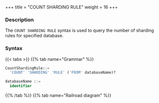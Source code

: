 +++
title = "COUNT SHARDING RULE"
weight = 16
+++

### Description

The `COUNT SHARDING RULE` syntax is used to query the number of sharding rules for specified database.

### Syntax

{{< tabs >}}
{{% tab name="Grammar" %}}
```sql
CountShardingRule::=
  'COUNT' 'SHARDING' 'RULE' ('FROM' databaseName)?

databaseName ::=
  identifier
```
{{% /tab %}}
{{% tab name="Railroad diagram" %}}
<iframe frameborder="0" name="diagram" id="diagram" width="100%" height="100%"></iframe>
{{% /tab %}}
{{< /tabs >}}

### Supplement

- When `databaseName` is not specified, the default is the currently used `DATABASE`. If `DATABASE` is not used, `No database selected` will be prompted.

### Return value description

| Column    | Description                             |
| ----------| ----------------------------------------|
| rule_name | rule type                               |
| database  | the database to which the rule belongs  |
| count     | the number of the rule                  |


### Example

- Query the number of sharding rules for specified database.

```sql
COUNT SHARDING RULE FROM test1;
```

```sql
mysql> COUNT SHARDING RULE FROM test1;
+--------------------------+----------+-------+
| rule_name                | database | count |
+--------------------------+----------+-------+
| sharding_table           | test1    | 2     |
| sharding_table_reference | test1    | 2     |
| broadcast_table          | test1    | 0     |
+--------------------------+----------+-------+
3 rows in set (0.00 sec)
```

- Query the number of sharding rules for current database.

```sql
COUNT SHARDING RULE;
```

```sql
mysql> COUNT SHARDING RULE;
+--------------------------+----------+-------+
| rule_name                | database | count |
+--------------------------+----------+-------+
| sharding_table           | test1    | 2     |
| sharding_table_reference | test1    | 2     |
| broadcast_table          | test1    | 0     |
+--------------------------+----------+-------+
3 rows in set (0.00 sec)
```

### Reserved word

`COUNT`, `SHARDING`, `RULE`, `FROM`

### Related links

- [Reserved word](/en/reference/distsql/syntax/reserved-word/)
